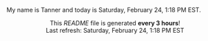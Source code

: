 My name is Tanner and today is Saturday, February 24, 1:18 PM EST.

<p align="center">This <i>README</i> file is generated <b>every 3 hours</b>!</br>Last refresh: Saturday, February 24, 1:18 PM EST<br /></p>
